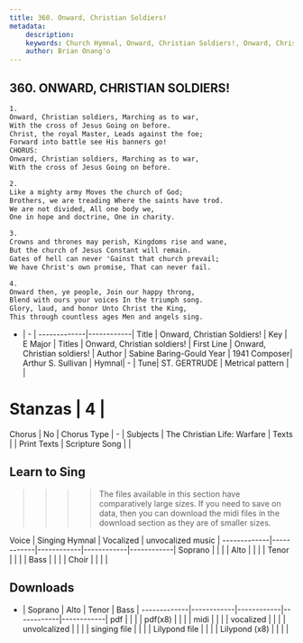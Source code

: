```yaml
---
title: 360. Onward, Christian Soldiers!
metadata:
    description: 
    keywords: Church Hymnal, Onward, Christian Soldiers!, Onward, Christian soldiers!, Onward, Christian soldiers!
    author: Brian Onang'o
---
```



## 360. ONWARD, CHRISTIAN SOLDIERS!

```txt
1.
Onward, Christian soldiers, Marching as to war,
With the cross of Jesus Going on before.
Christ, the royal Master, Leads against the foe;
Forward into battle see His banners go!
CHORUS:
Onward, Christian soldiers, Marching as to war,
With the cross of Jesus Going on before.

2.
Like a mighty army Moves the church of God;
Brothers, we are treading Where the saints have trod.
We are not divided, All one body we,
One in hope and doctrine, One in charity.

3.
Crowns and thrones may perish, Kingdoms rise and wane,
But the church of Jesus Constant will remain.
Gates of hell can never 'Gainst that church prevail;
We have Christ's own promise, That can never fail.

4.
Onward then, ye people, Join our happy throng,
Blend with ours your voices In the triumph song.
Glory, laud, and honor Unto Christ the King,
This through countless ages Men and angels sing.
```

- |   -  |
-------------|------------|
Title | Onward, Christian Soldiers! |
Key | E Major |
Titles | Onward, Christian soldiers! |
First Line | Onward, Christian soldiers! |
Author | Sabine Baring-Gould
Year | 1941
Composer| Arthur S. Sullivan |
Hymnal|  - |
Tune| ST. GERTRUDE |
Metrical pattern | |
# Stanzas | 4 |
Chorus | No |
Chorus Type | - |
Subjects | The Christian Life: Warfare |
Texts |  |
Print Texts | 
Scripture Song |  |
  
## Learn to Sing

>>>> The files available in this section have comparatively large sizes. If you need to save on data, then you can download the midi files in the download section as they are of smaller sizes.

Voice |  Singing Hymnal | Vocalized | unvocalized music |
-------------|------------|------------|------------|------------|
Soprano | | | |
Alto | | | |
Tenor | | | |
Bass | | | |
Choir | | | |

## Downloads

- |  Soprano | Alto | Tenor | Bass |
-------------|------------|------------|------------|------------|
pdf | | | |
pdf(x8) | | | |
midi | | | |
vocalized | | | |
unvolcalized | | | |
singing file | | | |
Lilypond file | | | |
Lilypond (x8) | | | |
  